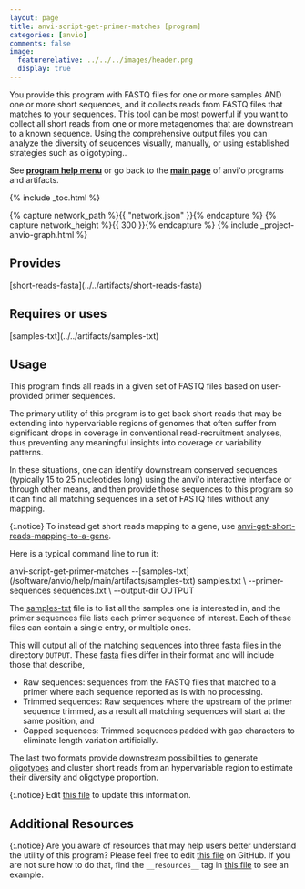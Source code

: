 ```yaml
---
layout: page
title: anvi-script-get-primer-matches [program]
categories: [anvio]
comments: false
image:
  featurerelative: ../../../images/header.png
  display: true
---
```


You provide this program with FASTQ files for one or more samples AND one or more short sequences, and it collects reads from FASTQ files that matches to your sequences. This tool can be most powerful if you want to collect all short reads from one or more metagenomes that are downstream to a known sequence. Using the comprehensive output files you can analyze the diversity of seuqences visually, manually, or using established strategies such as oligotyping..

See **[program help menu](../../../vignette#anvi-script-get-primer-matches)** or go back to the **[main page](../../)** of anvi'o programs and artifacts.


{% include _toc.html %}
<div id="svg" class="subnetwork"></div>
{% capture network_path %}{{ "network.json" }}{% endcapture %}
{% capture network_height %}{{ 300 }}{% endcapture %}
{% include _project-anvio-graph.html %}


## Provides

<p style="text-align: left" markdown="1"><span class="artifact-p">[short-reads-fasta](../../artifacts/short-reads-fasta)</span></p>

## Requires or uses

<p style="text-align: left" markdown="1"><span class="artifact-r">[samples-txt](../../artifacts/samples-txt)</span></p>

## Usage


This program finds all reads in a given set of FASTQ files based on user-provided primer sequences.

The primary utility of this program is to get back short reads that may be extending into hypervariable regions of genomes that often suffer from significant drops in coverage in conventional read-recruitment analyses, thus preventing any meaningful insights into coverage or variability patterns.

In these situations, one can identify downstream conserved sequences (typically 15 to 25 nucleotides long) using the anvi'o interactive interface or through other means, and then provide those sequences to this program so it can find all matching sequences in a set of FASTQ files without any mapping.

{:.notice}
To instead get short reads mapping to a gene, use <span class="artifact-n">[anvi-get-short-reads-mapping-to-a-gene](/software/anvio/help/main/programs/anvi-get-short-reads-mapping-to-a-gene)</span>.

Here is a typical command line to run it:

<div class="codeblock" markdown="1">
anvi&#45;script&#45;get&#45;primer&#45;matches &#45;&#45;<span class="artifact&#45;n">[samples&#45;txt](/software/anvio/help/main/artifacts/samples&#45;txt)</span> samples.txt  \
                               &#45;&#45;primer&#45;sequences sequences.txt \
                               &#45;&#45;output&#45;dir OUTPUT
</div>

The <span class="artifact-n">[samples-txt](/software/anvio/help/main/artifacts/samples-txt)</span> file is to list all the samples one is interested in, and the primer sequences file lists each primer sequence of interest. Each of these files can contain a single entry, or multiple ones.

This will output all of the matching sequences into three <span class="artifact-n">[fasta](/software/anvio/help/main/artifacts/fasta)</span> files in the directory `OUTPUT`. These <span class="artifact-n">[fasta](/software/anvio/help/main/artifacts/fasta)</span> files differ in their format and will include those that describe,

* Raw sequences: sequences from the FASTQ files that matched to a primer where each sequence reported as is with no processing.
* Trimmed sequences: Raw sequences where the upstream of the primer sequence trimmed, as a result all matching sequences will start at the same position, and
* Gapped sequences: Trimmed sequences padded with gap characters to eliminate length variation artificially.

The last two formats provide downstream possibilities to generate <span class="artifact-n">[oligotypes](/software/anvio/help/main/artifacts/oligotypes)</span> and cluster short reads from an hypervariable region to estimate their diversity and oligotype proportion. 


{:.notice}
Edit [this file](https://github.com/merenlab/anvio/tree/master/anvio/docs/programs/anvi-script-get-primer-matches.md) to update this information.


## Additional Resources



{:.notice}
Are you aware of resources that may help users better understand the utility of this program? Please feel free to edit [this file](https://github.com/merenlab/anvio/tree/master/bin/anvi-script-get-primer-matches) on GitHub. If you are not sure how to do that, find the `__resources__` tag in [this file](https://github.com/merenlab/anvio/blob/master/bin/anvi-interactive) to see an example.
